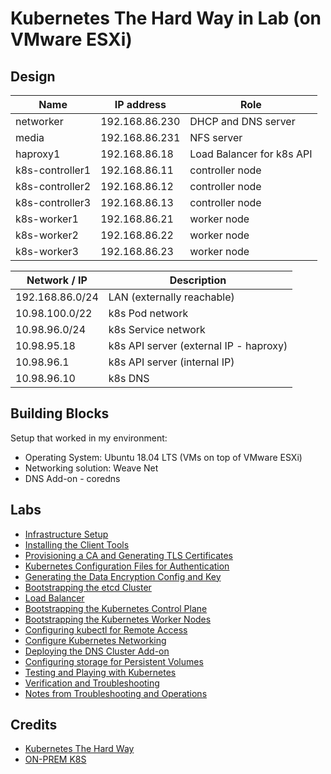 # Kubernetes The Hard Way in Lab (on VMware ESXi)

## Design
| Name | IP address | Role |
| ---|---|---|
| networker	| 192.168.86.230 | DHCP and DNS server |
| media	| 192.168.86.231 | NFS server |
| haproxy1	| 192.168.86.18 | Load Balancer for k8s API |
| k8s-controller1 | 192.168.86.11 | controller node |
| k8s-controller2 | 192.168.86.12 | controller node |
| k8s-controller3 | 192.168.86.13 | controller node |
| k8s-worker1 | 192.168.86.21 | worker node |
| k8s-worker2 | 192.168.86.22 | worker node |
| k8s-worker3 | 192.168.86.23 | worker node |


| Network / IP | Description |
| -------------|-------------|
| 192.168.86.0/24 | LAN (externally reachable) |
| 10.98.100.0/22 | k8s Pod network |
| 10.98.96.0/24 | k8s Service network |
| 10.98.95.18 | k8s API server (external IP - haproxy) |
| 10.98.96.1 | k8s API server (internal IP) |
| 10.98.96.10	| k8s DNS |

## Building Blocks

Setup that worked in my environment:
- Operating System: Ubuntu 18.04 LTS (VMs on top of VMware ESXi)
- Networking solution: Weave Net
- DNS Add-on - coredns

## Labs

* [Infrastructure Setup](docs/01-infrastructure-setup.md)
* [Installing the Client Tools](docs/02-client-tools.md)
* [Provisioning a CA and Generating TLS Certificates](docs/03-certificate-authority.md)
* [Kubernetes Configuration Files for Authentication](docs/04-kubernetes-configuration-files.md)
* [Generating the Data Encryption Config and Key](docs/05-data-encryption-keys.md)
* [Bootstrapping the etcd Cluster](docs/06-bootstrapping-etcd.md)
* [Load Balancer](docs/07-kubernetes-api-lb.md)
* [Bootstrapping the Kubernetes Control Plane](docs/08-bootstrapping-kubernetes-controllers.md)
* [Bootstrapping the Kubernetes Worker Nodes](docs/09-bootstrapping-kubernetes-workers.md)
* [Configuring kubectl for Remote Access](docs/10-configuring-kubectl.md)
* [Configure Kubernetes Networking](docs/11-configuring-networking.md)
* [Deploying the DNS Cluster Add-on](docs/12-dns-addon.md)
* [Configuring storage for Persistent Volumes](docs/13-storage.md)
* [Testing and Playing with Kubernetes](docs/20-playing-with-k8s.md)
* [Verification and Troubleshooting](docs/98-commands.md)
* [Notes from Troubleshooting and Operations](docs/99-scenario-notes.md)

## Credits

* [Kubernetes The Hard Way](https://github.com/kelseyhightower/kubernetes-the-hard-way)
* [ON-PREM K8S](https://blog.csnet.me/k8s-thw/)
